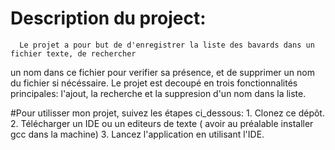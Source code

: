 # Description du project:

      Le projet a pour but de d'enregistrer la liste des bavards dans un fichier texte, de rechercher
un nom dans ce fichier pour verifier sa présence, et de supprimer un nom du fichier si nécéssaire.
Le projet est decoupé en trois fonctionnalités principales: l'ajout, la recherche et la suppresion 
d'un nom dans la liste.


#Pour utilisser mon projet, suivez les étapes ci_dessous:
      1. Clonez ce dépôt.
      2. Télécharger un IDE ou un editeurs de texte ( avoir au préalable installer gcc dans la machine)
      3. Lancez l'application en utilisant l'IDE.
